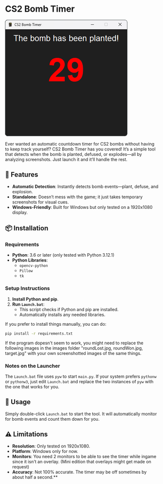 # CS2 Bomb Timer

![CS2 Bomb Timer Screenshot](images/screenShot.png)

Ever wanted an automatic countdown timer for CS2 bombs without having to keep track yourself? CS2 Bomb Timer has you covered! It’s a simple tool that detects when the bomb is planted, defused, or explodes—all by analyzing screenshots. Just launch it and it’ll handle the rest.

## 🎉 Features
- **Automatic Detection**: Instantly detects bomb events—plant, defuse, and explosion.
- **Standalone**: Doesn’t mess with the game; it just takes temporary screenshots for visual cues.
- **Windows-Friendly**: Built for Windows but only tested on a 1920x1080 display.

## 📦 Installation

### Requirements
- **Python**: 3.6 or later (only tested with Python 3.12.1)
- **Python Libraries**:
  - `opencv-python`
  - `Pillow`
  - `tk`

### Setup Instructions

1. **Install Python and pip**.
2. **Run `Launch.bat`**:
   - This script checks if Python and pip are installed.
   - Automatically installs any needed libraries.

If you prefer to install things manually, you can do:
   ```bash
   pip install -r requirements.txt
```

If the program dopesn't seem to work, you might need to replace the following images in the images folder "roundLost.jpg, roundWon.jpg, target.jpg" with your own screenshotted images of the same things.

### Notes on the Launcher
The `Launch.bat` file uses `pyw` to start `main.py`. If your system prefers `pythonw` or `pythonw3`, just edit `Launch.bat` and replace the two instances of `pyw` with the one that works for you.

## 🚀 Usage
Simply double-click `Launch.bat` to start the tool. It will automatically monitor for bomb events and count them down for you.

## ⚠️ Limitations
- **Resolution**: Only tested on 1920x1080.
- **Platform**: Windows only for now.
- **Monitors**: You need 2 monitors to be able to see the timer while ingame since it isn't an overlay. (Mini edition that overlays might get made on request)
- **Accuracy**: Not 100% accurate. The timer may be off sometimes by about half a second.**
